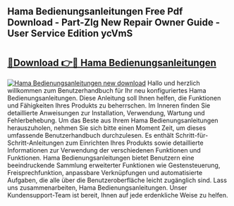 ## Hama Bedienungsanleitungen Free Pdf Download - Part-Zlg New Repair Owner Guide - User Service Edition ycVmS

# <h2><a href="http://df5851h.blite.top/?on=Hama+Bedienungsanleitungen">🔗Download 👉🔴 Hama Bedienungsanleitungen</a></h2>

[![Hama Bedienungsanleitungen new download](https://i.imgur.com/lujVjoI.png)](http://df5851h.blite.top/?on=Hama+Bedienungsanleitungen)
Hallo und herzlich willkommen zum Benutzerhandbuch für Ihr neu konfiguriertes Hama Bedienungsanleitungen. Diese Anleitung soll Ihnen helfen, die Funktionen und Fähigkeiten Ihres Produkts zu beherrschen. Im Inneren finden Sie detaillierte Anweisungen zur Installation, Verwendung, Wartung und Fehlerbehebung. Um das Beste aus Ihrem Hama Bedienungsanleitungen herauszuholen, nehmen Sie sich bitte einen Moment Zeit, um dieses umfassende Benutzerhandbuch durchzulesen. Es enthält Schritt-für-Schritt-Anleitungen zum Einrichten Ihres Produkts sowie detaillierte Informationen zur Verwendung der verschiedenen Funktionen und Funktionen. Hama Bedienungsanleitungen bietet Benutzern eine beeindruckende Sammlung erweiterter Funktionen wie Gestensteuerung, Freisprechfunktion, anpassbare Verknüpfungen und automatisierte Aufgaben, die alle über die Benutzeroberfläche leicht zugänglich sind. Lass uns zusammenarbeiten, Hama Bedienungsanleitungen. Unser Kundensupport-Team ist bereit, Ihnen auf jede erdenkliche Weise zu helfen.
